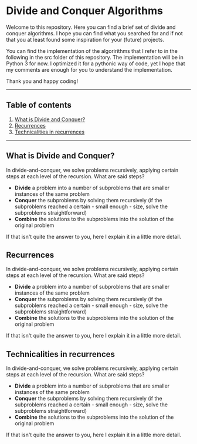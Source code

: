 # Divide and Conquer Algorithms</h1>
Welcome to this repository. Here you can find a brief set of divide and conquer algorithms. I hope you can find what you searched for and if not that you at least found some inspiration for your (future) projects.

You can find the implementation of the algoririthms that I refer to in the following in the src folder of this repository. The implementation will be in Python 3 for now. I optimized it for a pythonic way of code, yet I hope that my comments are enough for you to understand the implementation.

Thank you and happy coding!

---

## Table of contents
1. <a href="#what-is-divide-and-conquer">What is Divide and Conquer?</a>
2. <a href="#recurrences">Recurrences</a>
3. <a href="#technicalities-in-recurrences">Technicalities in recurrences</a>

---

## What is Divide and Conquer?
In divide-and-conquer, we solve problems recursively, applying certain steps at each level of the recursion. What are said steps?

* **Divide** a problem into a number of subproblems that are smaller instances of the same problem
* **Conquer** the subproblems by solving them recursively (if the subproblems reached a certain - small enough - size, solve the subproblems straightforward)
* **Combine** the solutions to the subproblems into the solution of the original problem

If that isn't quite the answer to you, here I explain it in a little more detail.


## Recurrences
In divide-and-conquer, we solve problems recursively, applying certain steps at each level of the recursion. What are said steps?

* **Divide** a problem into a number of subproblems that are smaller instances of the same problem
* **Conquer** the subproblems by solving them recursively (if the subproblems reached a certain - small enough - size, solve the subproblems straightforward)
* **Combine** the solutions to the subproblems into the solution of the original problem

If that isn't quite the answer to you, here I explain it in a little more detail.

## Technicalities in recurrences
In divide-and-conquer, we solve problems recursively, applying certain steps at each level of the recursion. What are said steps?

* **Divide** a problem into a number of subproblems that are smaller instances of the same problem
* **Conquer** the subproblems by solving them recursively (if the subproblems reached a certain - small enough - size, solve the subproblems straightforward)
* **Combine** the solutions to the subproblems into the solution of the original problem

If that isn't quite the answer to you, here I explain it in a little more detail.
